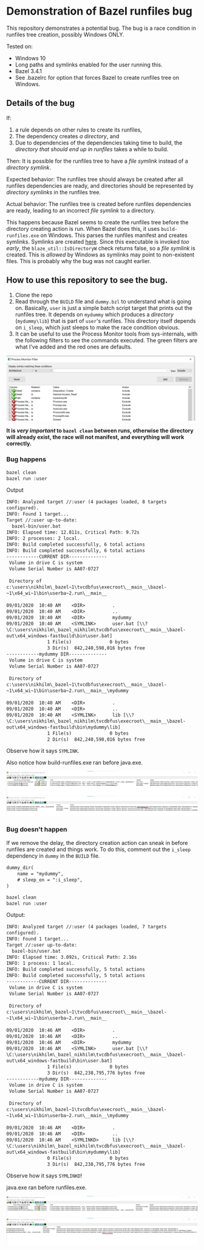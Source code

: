 # Demonstration of Bazel runfiles bug

This repository demonstrates a potential bug.
The bug is a race condition in runfiles tree creation, possibly Windows ONLY.

Tested on:
- Windows 10
- Long paths and symlinks enabled for the user running this.
- Bazel 3.4.1
- See .bazelrc for option that forces Bazel to create runfiles tree on Windows.

## Details of the bug

If:
1. a rule depends on other rules to create its runfiles,
2. The dependency creates _a directory_, and
3. Due to dependencies of the dependencies taking time to build, the _directory that should end up in runfiles_ takes a while to build.

Then: It is possible for the runfiles tree to have a _file symlink_ instead of a _directory symlink_.

Expected behavior: The runfiles tree should always be created after all runfiles dependencies are ready, and directories should be represented by _directory symlinks_ in the runfiles tree.

Actual behavior: The runfiles tree is created before runfiles dependencies are ready, leading to an incorrect _file symlink_ to a directory.

This happens because Bazel seems to create the runfiles tree before the directory creating action is run.
When Bazel does this, it uses `build-runfiles.exe` on Windows. This parses the runfiles manifest and creates symlinks. Symlinks are created [here](https://github.com/bazelbuild/bazel/blob/a6fccbb5f28972475f57821ac67db7dd993b2174/src/main/tools/build-runfiles-windows.cc#L383).
Since this executable is invoked _too early_, the `blaze_util::IsDirectoryW` check returns false, so a _file symlink_ is created. This is _allowed_ by Windows as symlinks may point to non-existent files. This is probably why the bug was not caught earlier.

## How to use this repository to see the bug.

1. Clone the repo
2. Read through the `BUILD` file and `dummy.bzl` to understand what is going on. Basically, `user` is just a simple batch script target that prints out the runfiles tree. It depends on `mydummy` which produces a _directory_ (`mydummy\lib`) that is part of `user`'s runfiles. This directory itself depends on `i_sleep`, which just sleeps to make the race condition obvious.
3. It can be useful to use the Process Monitor tools from sys-internals, with the following filters to see the commands executed. The green filters are what I've added and the red ones are defaults.

![procmon filters](screenshots/procmon-filters.jpg)

**It is _very important_ to `bazel clean` between runs, otherwise the directory will already exist, the race will not manifest, and everything will work correctly.**

### Bug happens

```
bazel clean
bazel run :user
```

Output

```
INFO: Analyzed target //:user (4 packages loaded, 8 targets configured).
INFO: Found 1 target...
Target //:user up-to-date:
  bazel-bin/user.bat
INFO: Elapsed time: 12.811s, Critical Path: 9.72s
INFO: 2 processes: 2 local.
INFO: Build completed successfully, 6 total actions
INFO: Build completed successfully, 6 total actions
------------CURRENT DIR--------------
 Volume in drive C is system
 Volume Serial Number is AA07-0727

 Directory of c:\users\nikhilm\_bazel~1\tvcdbfus\execroot\__main__\bazel-~1\x64_wi~1\bin\userba~2.run\__main__

09/01/2020  10:40 AM    <DIR>          .
09/01/2020  10:40 AM    <DIR>          ..
09/01/2020  10:40 AM    <DIR>          mydummy
09/01/2020  10:40 AM    <SYMLINK>      user.bat [\\?\C:\users\nikhilm\_bazel_nikhilm\tvcdbfus\execroot\__main__\bazel-out\x64_windows-fastbuild\bin\user.bat]
               1 File(s)              0 bytes
               3 Dir(s)  842,240,598,016 bytes free
------------mydummy DIR--------------
 Volume in drive C is system
 Volume Serial Number is AA07-0727

 Directory of c:\users\nikhilm\_bazel~1\tvcdbfus\execroot\__main__\bazel-~1\x64_wi~1\bin\userba~2.run\__main__\mydummy

09/01/2020  10:40 AM    <DIR>          .
09/01/2020  10:40 AM    <DIR>          ..
09/01/2020  10:40 AM    <SYMLINK>      lib [\\?\C:\users\nikhilm\_bazel_nikhilm\tvcdbfus\execroot\__main__\bazel-out\x64_windows-fastbuild\bin\mydummy\lib]
               1 File(s)              0 bytes
               2 Dir(s)  842,240,598,016 bytes free
```

Observe how it says `SYMLINK`.

Also notice how build-runfiles.exe ran before java.exe.

![bad ordering](screenshots/bad.jpg)
![bad detail](screenshots/bad-details.jpg)

### Bug doesn't happen

If we remove the delay, the directory creation action can sneak in before runfiles are created and things work.
To do this, comment out the `i_sleep` dependency in `dummy` in the `BUILD` file.

```
dummy_dir(
    name = "mydummy",
    # sleep_on = ":i_sleep",
)
```

```
bazel clean
bazel run :user
```

Output:

```
INFO: Analyzed target //:user (4 packages loaded, 7 targets configured).
INFO: Found 1 target...
Target //:user up-to-date:
  bazel-bin/user.bat
INFO: Elapsed time: 3.092s, Critical Path: 2.16s
INFO: 1 process: 1 local.
INFO: Build completed successfully, 5 total actions
INFO: Build completed successfully, 5 total actions
------------CURRENT DIR--------------
 Volume in drive C is system
 Volume Serial Number is AA07-0727

 Directory of c:\users\nikhilm\_bazel~1\tvcdbfus\execroot\__main__\bazel-~1\x64_wi~1\bin\userba~2.run\__main__

09/01/2020  10:46 AM    <DIR>          .
09/01/2020  10:46 AM    <DIR>          ..
09/01/2020  10:46 AM    <DIR>          mydummy
09/01/2020  10:46 AM    <SYMLINK>      user.bat [\\?\C:\users\nikhilm\_bazel_nikhilm\tvcdbfus\execroot\__main__\bazel-out\x64_windows-fastbuild\bin\user.bat]
               1 File(s)              0 bytes
               3 Dir(s)  842,238,795,776 bytes free
------------mydummy DIR--------------
 Volume in drive C is system
 Volume Serial Number is AA07-0727

 Directory of c:\users\nikhilm\_bazel~1\tvcdbfus\execroot\__main__\bazel-~1\x64_wi~1\bin\userba~2.run\__main__\mydummy

09/01/2020  10:46 AM    <DIR>          .
09/01/2020  10:46 AM    <DIR>          ..
09/01/2020  10:46 AM    <SYMLINKD>     lib [\\?\C:\users\nikhilm\_bazel_nikhilm\tvcdbfus\execroot\__main__\bazel-out\x64_windows-fastbuild\bin\mydummy\lib]
               0 File(s)              0 bytes
               3 Dir(s)  842,238,795,776 bytes free
```

Observe how it says `SYMLINKD`!

java.exe ran before runfiles.exe.

![good](screenshots/good.jpg)
![good details](screenshots/good-details.jpg)
